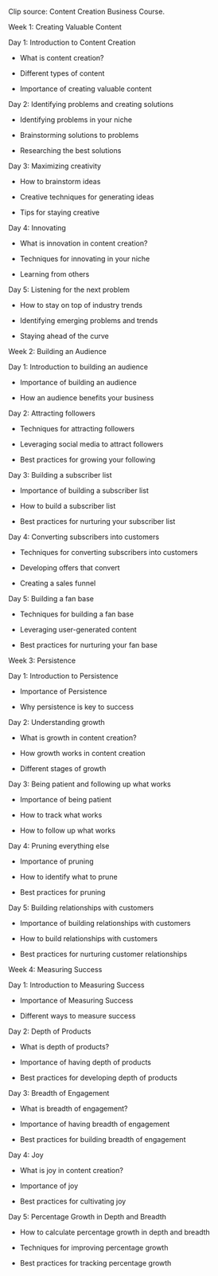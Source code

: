 Clip source: Content Creation Business Course.



Week 1: Creating Valuable Content


Day 1: Introduction to Content Creation

- What is content creation?

- Different types of content

- Importance of creating valuable content

Day 2: Identifying problems and creating solutions

- Identifying problems in your niche

- Brainstorming solutions to problems

- Researching the best solutions

Day 3: Maximizing creativity

- How to brainstorm ideas

- Creative techniques for generating ideas

- Tips for staying creative

Day 4: Innovating

- What is innovation in content creation?

- Techniques for innovating in your niche

- Learning from others

Day 5: Listening for the next problem

- How to stay on top of industry trends

- Identifying emerging problems and trends

- Staying ahead of the curve



Week 2: Building an Audience





Day 1: Introduction to building an audience

- Importance of building an audience

- How an audience benefits your business

Day 2: Attracting followers

- Techniques for attracting followers

- Leveraging social media to attract followers

- Best practices for growing your following

Day 3: Building a subscriber list

- Importance of building a subscriber list

- How to build a subscriber list

- Best practices for nurturing your subscriber list

Day 4: Converting subscribers into customers

- Techniques for converting subscribers into customers

- Developing offers that convert

- Creating a sales funnel

Day 5: Building a fan base

- Techniques for building a fan base

- Leveraging user-generated content

- Best practices for nurturing your fan base



Week 3: Persistence





Day 1: Introduction to Persistence

- Importance of Persistence

- Why persistence is key to success

Day 2: Understanding growth

- What is growth in content creation?

- How growth works in content creation

- Different stages of growth

Day 3: Being patient and following up what works

- Importance of being patient

- How to track what works

- How to follow up what works

Day 4: Pruning everything else

- Importance of pruning

- How to identify what to prune

- Best practices for pruning

Day 5: Building relationships with customers

- Importance of building relationships with customers

- How to build relationships with customers

- Best practices for nurturing customer relationships



Week 4: Measuring Success





Day 1: Introduction to Measuring Success

- Importance of Measuring Success

- Different ways to measure success

Day 2: Depth of Products

- What is depth of products?

- Importance of having depth of products

- Best practices for developing depth of products

Day 3: Breadth of Engagement

- What is breadth of engagement?

- Importance of having breadth of engagement

- Best practices for building breadth of engagement

Day 4: Joy

- What is joy in content creation?

- Importance of joy

- Best practices for cultivating joy

Day 5: Percentage Growth in Depth and Breadth

- How to calculate percentage growth in depth and breadth

- Techniques for improving percentage growth

- Best practices for tracking percentage growth

